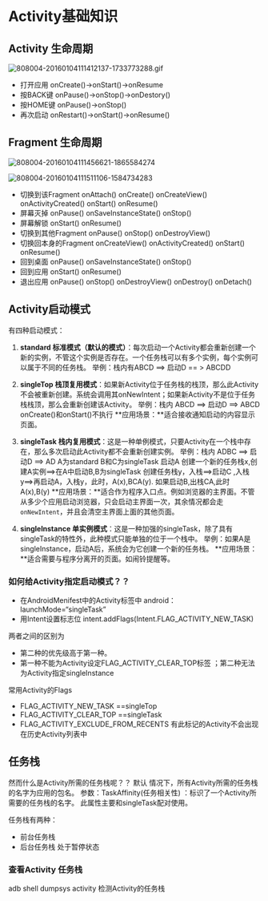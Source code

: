 # Activity基础知识

## Activity 生命周期

![808004-20160104111412137-1733773288.gif](/Users/nxiangbo/Documents/AndroidLearning/Android四大组件/images/Activity-lifecycle.png)



- 打开应用 onCreate()->onStart()->onResume
- 按BACK键 onPause()->onStop()->onDestory()
- 按HOME键 onPause()->onStop()
- 再次启动 onRestart()->onStart()->onResume()

## Fragment 生命周期

![808004-20160104111456621-1865584274](/Users/nxiangbo/Documents/AndroidLearning/Android四大组件/images/fragment-lifecycle.png)

![808004-20160104111511106-1584734283](/Users/nxiangbo/Documents/AndroidLearning/Android四大组件/images/Activity-fragment.png)

- 切换到该Fragment onAttach() onCreate() onCreateView() onActivityCreated() onStart() onResume()
- 屏幕灭掉 onPause() onSaveInstanceState() onStop()
- 屏幕解锁 onStart() onResume()
- 切换到其他Fragment onPause() onStop() onDestroyView()
- 切换回本身的Fragment onCreateView() onActivityCreated() onStart() onResume()
- 回到桌面 onPause() onSaveInstanceState() onStop()
- 回到应用 onStart() onResume()
- 退出应用 onPause() onStop() onDestroyView() onDestroy() onDetach()

 ## Activity启动模式

有四种启动模式：
1. **standard 标准模式（默认的模式）**：每次启动一个Activity都会重新创建一个新的实例，不管这个实例是否存在。一个任务栈可以有多个实例，每个实例可以属于不同的任务栈。
     举例：栈内有ABCD ==> 启动D == > ABCDD

2. **singleTop 栈顶复用模式**：如果新Activity位于任务栈的栈顶，那么此Activity不会被重新创建。系统会调用其onNewIntent；如果新Activity不是位于任务栈栈顶，那么会重新创建该Activity。
     举例：栈内 ABCD ==> 启动D ==> ABCD onCreate()和onStart()不执行
     **应用场景：**适合接收通知启动的内容显示页面。

3. **singleTask 栈内复用模式**：这是一种单例模式，只要Activity在一个栈中存在，那么多次启动此Activity都不会重新创建实例。
     举例：栈内 ADBC ==> 启动D ==> AD 
               A为standard B和C为singleTask 启动A 创建一个新的任务栈x,创建A实例==>在A中启动B,B为singleTask 创建任务栈y，入栈==>启动C ,入栈y==>再启动A，入栈y，此时，A(x),BCA(y). 如果启动B,出栈CA,此时 A(x),B(y)
     **应用场景：**适合作为程序入口点。例如浏览器的主界面。不管从多少个应用启动浏览器，只会启动主界面一次，其余情况都会走`onNewIntent`，并且会清空主界面上面的其他页面。

4. **singleInstance 单实例模式**：这是一种加强的singleTask，除了具有singleTask的特性外，此种模式只能单独的位于一个栈中。
     举例：如果A是singleInstance，启动A后，系统会为它创建一个新的任务栈。
     **应用场景：**适合需要与程序分离开的页面。如闹铃提醒等。



### 如何给Activity指定启动模式？？

* 在AndroidMenifest中的Activity标签中  android：launchMode=“singleTask”
* 用Intent设置标志位  intent.addFlags(Intent.FLAG_ACTIVITY_NEW_TASK)

两者之间的区别为
* 第二种的优先级高于第一种。
* 第一种不能为Activity设定FLAG_ACTIVITY_CLEAR_TOP标签 ；第二种无法为Activity指定singleInstance



常用Activity的Flags

- FLAG_ACTIVITY_NEW_TASK ==singleTop
- FLAG_ACTIVITY_CLEAR_TOP  ==singleTask
- FLAG_ACTIVITY_EXCLUDE_FROM_RECENTS 有此标记的Activity不会出现在历史Activity列表中

## 任务栈

然而什么是Activity所需的任务栈呢？？
默认 情况下，所有Activity所需的任务栈的名字为应用的包名。
参数：TaskAffinity(任务相关性) ：标识了一个Activity所需要的任务栈的名字。 此属性主要和singleTask配对使用。

任务栈有两种：
* 前台任务栈
* 后台任务栈 处于暂停状态

### 查看Activity 任务栈

adb shell dumpsys activity  检测Activity的任务栈

